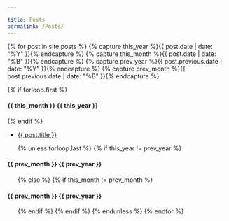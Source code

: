 ```yaml
---

title: Posts
permalink: /Posts/
---
```


{% for post in site.posts %}
  {% capture this_year %}{{ post.date | date: "%Y" }}{% endcapture %}
  {% capture this_month %}{{ post.date | date: "%B" }}{% endcapture %}
  {% capture prev_year %}{{ post.previous.date | date: "%Y" }}{% endcapture %}
  {% capture prev_month %}{{ post.previous.date | date: "%B" }}{% endcapture %}

  {% if forloop.first %}
    <h4>{{ this_month }} {{ this_year }}</h4>
  {% endif %}
  <ul>
  <li class='mbhalf'><a href="{{ post.url }}" class="black">{{ post.title }}</a></li>

  {% unless forloop.last %}
    {% if this_year != prev_year %}
      </ul>
      <h4 class="mt2">{{ prev_month }} {{ prev_year }}</h4>
      <ul>
    {% else %}
      {% if this_month != prev_month %}
        </ul>
        <h4 class="mt2">{{ prev_month }} {{ prev_year }}</h4>
        <ul>
      {% endif %}
    {% endif %}
  {% endunless %}
{% endfor %}

